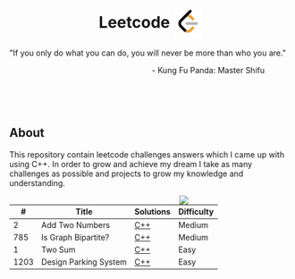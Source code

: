 <h1 align="center">Leetcode <img width="50" align="center" justify="center" src="doc/Leetcode-Icon.png"></h1>

"If you only do what you can do, you will never be more than who you are."

<div align="right" margin="2">
    - Kung Fu Panda: Master Shifu &nbsp; &nbsp; &nbsp; &nbsp; &nbsp; &nbsp;
</div>

&nbsp;

&nbsp;

## About

This repository contain leetcode challenges answers which I came up with using C++.
In order to grow and achieve my dream I take as many challenges as possible and projects to grow
my knowledge and understanding.

<img align="right" src="https://media.giphy.com/media/hTlYvDvLU7qnVbv0Qq/giphy.gif" width="200"/>

| #    | Title                 | Solutions                                                  | Difficulty |
| ---- | --------------------- | ---------------------------------------------------------- | ---------- |
| 2    | Add Two Numbers       | [C++](/Medium-Level/CPP-Solutions/Add-Two-Numbers.cpp)     | Medium     |
| 785  | Is Graph Bipartite?   | [C++](/Medium-Level/CPP-Solutions/Is-Geaph-Bipartite.cpp)  | Medium     |
| 1    | Two Sum               | [C++](/Easy-Level/CPP-Solutions/Two-Sums.cpp)              | Easy       |
| 1203 | Design Parking System | [C++](/Easy-Level/CPP-Solutions/Design-Parking-System.cpp) | Easy       |

